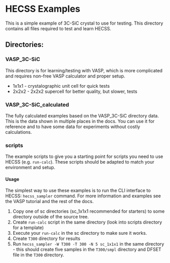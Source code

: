 # HECSS Examples

This is a simple example of 3C-SiC crystal to use for testing.
This directory contains all files required to test and learn HECSS.

## Directories:

### VASP_3C-SiC

This directory is for learning/testing with VASP, which is more complicated and requires non-free VASP calculator and proper setup.
- 1x1x1 - crystalographic unit cell for quick tests
- 2x2x2 - 2x2x2 supercell for better quality, but slower, tests

### VASP_3C-SiC_calculated

The fully calculated examples based on the VASP_3C-SiC directory data.
This is the data shown in multiple places in the docs. You can use it for reference and to have some data for experiments without costly calculations.

### scripts

The example scripts to give you a starting point for scripts you need to use HECSS (e.g. `run-calc`). These scripts should be adapted to match your environment and setup.

#### Usage

The simplest way to use these examples is to run the CLI interface to HECSS: `hecss_sampler` command. For more information and examples see the VASP tutorial and the rest of the docs.

1. Copy one of sc directories (sc_1x1x1 recommended for starters) to some directory outside of the source tree.
3. Create `run-calc` script in the same directory (look into scripts directory for a template)
4. Execute your `run-calc` in the sc directory to make sure it works.
5. Create `T300` directory for results
6. Run `hecss_sampler -W T300 -T 300 -N 5 sc_1x1x1` in the same directory - 
   this should create five samples in the `T300/smpl` directory and DFSET 
   file in the `T300` directory.


